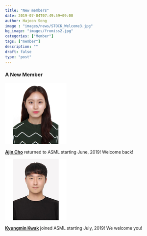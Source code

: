 ```yaml
---
title: "New members"
date: 2019-07-04T07:49:59+09:00
author: Hajoon Song
image : "images/news/STOCK_Welcome3.jpg"
bg_image: "images/fromiss2.jpg"
categories: ["Member"]
tags: ["member"]
description: ""
draft: false
type: "post"
---
```


### A New Member
<div class='image'>
<img src="/images/group/AJIN_resized.png" class="img-responsive; width:50%;" alt="">
</div>

**[Ajin Cho](/group/ajincho/#anchor)** returned to ASML starting June, 2019! Welcome back!

<div class='image'>
<img src="/images/group/kyungminkwak.jpg" class="img-responsive; width:50%;" alt="">
</div>

**[Kyungmin Kwak](/group/kyungminkwak/#anchor)** joined ASML starting July, 2019! We welcome you!

